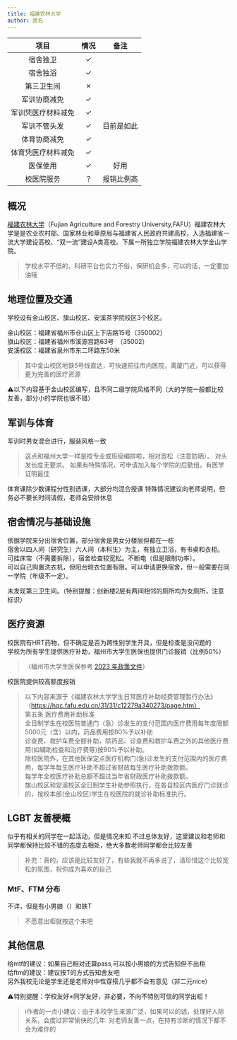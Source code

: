 ```yaml
---
title: 福建农林大学
author: 匿名
---
```


|        项目        | 情况 |     备注     |
| :----------------: | :--: | :----------: |
|      宿舍独卫      |  ✓   |              |
|      宿舍独浴      |  ✓   |              |
|     第三卫生间     |  ✗   |              |
|    军训协商减免    |  ✓   |              |
| 军训凭医疗材料减免 |  ✓   |              |
|    军训不管头发    |  ✓   | 目前是如此 |
|    体育协商减免    |  ✓   |              |
| 体育凭医疗材料减免 |  ✓   |              |
|      医保使用      |  ✓   |   好用        |
|     校医院服务     |  ？   |   报销比例高  |

## 概况

[福建农林大学](https://www.fafu.edu.cn/)（Fujian Agriculture and Forestry University,FAFU）福建农林大学是是农业农村部、国家林业和草原局与福建省人民政府共建高校，入选福建省一流大学建设高校、“双一流”建设A类高校。下属一所独立学院福建农林大学金山学院。
> 学校水平不低的，科研平台也实力不俗，保研机会多，可以的话，一定要加油哦

## 地理位置及交通

学校设有金山校区、旗山校区、安溪茶学院校区3个校区。

金山校区：福建省福州市仓山区上下店路15号（350002）<br>
旗山校区：福建省福州市溪源宫路63号 （35002）<br>
安溪校区：福建省泉州市东二环路东50米<br>

> 其中金山校区地铁5号线直达，可快速前往市内医院，离厦门近，可以获得更为完善的医疗资源

⚠️以下内容基于金山校区编写，且不同二级学院风格不同（大的学院一般都比较友善，部分小的学院也很不错）

## 军训与体育
军训时男女混合进行，服装风格一致
> 这点和福州大学一样是按专业或班级编排啦，相对宽松（注意防晒）。
对头发长度无要求。
如果有特殊情况，可申请加入每个学院的后勤组，有医学证明最佳

体育课除少数课程分性别选课，大部分均混合授课
特殊情况建议向老师说明，但务必不要长时间请假，老师会安排休息

## 宿舍情况与基础设施

依据学院来分出宿舍位置，部分宿舍是男女分楼层但都在一栋<br>
宿舍以四人间（研究生）六人间（本科生）为主，有独立卫浴，有书桌和衣柜。<br>
可挂床帘（不需要拆除），宿舍检查较宽松。不断电（但是限制功率）。<br>
可以自己购置洗衣机，但阳台晾衣位置有限。可以申请更换宿舍，但一般需要在同一学院（年级不一定）。<br>

未发现第三卫生间。（特别提醒：创新楼2层有两间相邻的厕所均为女厕所，注意标识）

## 医疗资源
校医院有HRT药物，但不确定是否为跨性别学生开具，但是检查是没问题的<br>
学校为所有学生提供医疗补助，福州市大学生医保也提供门诊报销（比例50%）<br>

> （福州市大学生医保参考 [2023 年政策文件](https://www.fuzhou.gov.cn/zfxxgkzl/szfbmjxsqxxgk/szfbmxxgk/fzsylbzj/zfxxgkml/zcwj/202306/t20230629_4629171.htm)）

校医院提供较高额度报销

> 以下内容来源于《福建农林大学学生日常医疗补助经费管理暂行办法》<br>
（https://hqc.fafu.edu.cn/31/31/c12279a340273/page.htm）<br>
第五条  医疗费用补助标准<br>
        全日制学生在校医院普通门（急）诊发生的支付范围内医疗费用每年度限额5000元（含）以内，药品费用按80%予以补助<br>
        诊查费、救护车费全额补助，除药品、诊查费和救护车费之外的其他医疗费用(如辅助检查和治疗费等)按90%予以补助。<br>
        除校医院外，在其他医保定点医疗机构门(急)诊发生的支付范围内的医疗费用，每学年每生医疗补助不超过省财政每生医疗补助拨款额。<br>
        每学年全校医疗补助总额不超过当年省财政医疗补助拨款额。<br>
        旗山校区和安溪校区全日制学生补助参照执行，在各自校区内医疗门诊就诊的，按校本部(金山校区)学生在校医院的就诊补助标准执行。<br>

## LGBT 友善梗概

似乎有相关的同学在一起活动，但是情况未知
不过总体友好，这里建议和老师和同学都保持比较不错的态度去相处，绝大多数老师同学都会比较友善<br>
> 补充：真的，应该是比较友好了，有些我就不再多说了，请珍惜这个比较宽松的氛围，祝你成为喜欢的自己

### MtF、FTM 分布
不详，但是有小男娘（）和铁T
> 不愿意出柜就按这个来吧

## 其他信息
给mtf的建议：如果自己相对还算pass,可以按小男娘的方式告知但不出柜<br>
给ftm的建议：建议按T的方式告知舍友吧<br>
另外我校无论是学生还是老师对中性穿搭几乎都不会有意见（非二元nice）<br>

⚠️特别提醒：学校友好≠同学友好，非必要，不向不特别可信的同学出柜！<br>


> ℹ️作者的一点小建议：由于本校学生来源广泛，如果可以的话，处理好人际关系，会度过非常愉快的几年.
对老师友善一点，在持有诊断的情况下都不会为难你的

